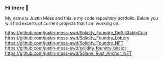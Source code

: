 ### Hi there 👋

My name is Justin Moss and this is my code repository portfolio.  Below you will find excerts of current projects that I am working on.

https://github.com/justin-moss-swd/Solidity_Foundry_Defi-StableCoin
https://github.com/justin-moss-swd/Solidity_Foundry_Lottery
https://github.com/justin-moss-swd/Solidity_Foundry_NFT
https://github.com/justin-moss-swd/solidity_foundry_basics
https://github.com/justin-moss-swd/Solana_Rust_Anchor_NFT

<!--
**justin-moss-swd/justin-moss-swd** is a ✨ _special_ ✨ repository because its `README.md` (this file) appears on your GitHub profile.

Here are some ideas to get you started:

- 🔭 I’m currently working on ...
- 🌱 I’m currently learning ...
- 👯 I’m looking to collaborate on ...
- 🤔 I’m looking for help with ...
- 💬 Ask me about ...
- 📫 How to reach me: ...
- 😄 Pronouns: ...
- ⚡ Fun fact: ...
-->
